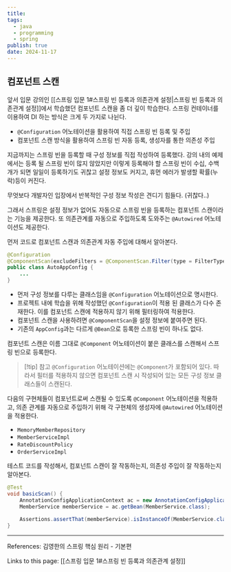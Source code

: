 ```yaml
---
title: 
tags:
  - java
  - programming
  - spring
publish: true
date: 2024-11-17
---
```

## 컴포넌트 스캔
앞서 입문 강의인 [[스프링 입문 1#스프링 빈 등록과 의존관계 설정|스프링 빈 등록과 의존관계 설정]]에서 학습했던 컴포넌트 스캔을 좀 더 깊이 학습한다. 스프링 컨테이너를 이용하여 DI 하는 방식은 크게 두 가지로 나뉜다.

- `@Configuration` 어노테이션을 활용하여 직접 스프링 빈 등록 및 주입
- 컴포넌트 스캔 방식을 활용하여 스프링 빈 자동 등록, 생성자를 통한 의존성 주입

지금까지는 스프링 빈을 등록할 때 구성 정보를 직접 작성하여 등록했다. 강의 내의 예제에서는 등록 될 스프링 빈이 많지 않았지만 이렇게 등록해야 할 스프링 빈이 수십, 수백개가 되면 일일이 등록하기도 귀찮고 설정 정보도 커지고, 휴먼 에러가 발생할 확률(누락)등이 커진다.

무엇보다 개발자인 입장에서 반복적인 구성 정보 작성은 견디기 힘들다. (귀찮다..)

그래서 스프링은 설정 정보가 없어도 자동으로 스프링 빈을 등록하는 컴포넌트 스캔이라는 기능을 제공한다. 또 의존관계를 자동으로 주입하도록 도와주는 `@Autowired` 어노테이션도 제공한다.

먼저 코드로 컴포넌트 스캔과 의존관계 자동 주입에 대해서 알아본다.

```java
@Configuration  
@ComponentScan(excludeFilters = @ComponentScan.Filter(type = FilterType.ANNOTATION, classes = Configuration.class))  
public class AutoAppConfig {  
	...
}
```
- 먼저 구성 정보를 다루는 클래스임을 `@Configuration` 어노테이션으로 명시한다.
- 프로젝트 내에 학습을 위해 작성했던 `@Configuration`이 적용 된 클래스가 다수 존재한다. 이를 컴포넌트 스캔에 적용하지 않기 위해 필터링하여 적용한다.
- 컴포넌트 스캔을 사용하려면 `@ComponentScan`을 설정 정보에 붙여주면 된다.
- 기존의 `AppConfig`과는 다르게 `@Bean`으로 등록한 스프링 빈이 하나도 없다.

컴포넌트 스캔은 이름 그대로 `@Component` 어노테이션이 붙은 클래스를 스캔해서 스프링 빈으로 등록한다.

> [!tip] 참고
> `@Configuration` 어노테이션에는 `@Component`가 포함되어 있다. 따라서 필터를 적용하지 않으면 컴포넌트 스캔 시 작성되어 있는 모든 구성 정보 클래스들이 스캔된다.

다음의 구현체들이 컴포넌트로써 스캔될 수 있도록 `@Component` 어노테이션을 적용하고, 의존 관계를 자동으로 주입하기 위해 각 구현체의 생성자에 `@Autowired` 어노테이션을 적용한다.

- `MemoryMemberRepository`
- `MemberServiceImpl`
- `RateDiscountPolicy`
- `OrderServiceImpl`

테스트 코드를 작성해서, 컴포넌트 스캔이 잘 작동하는지, 의존성 주입이 잘 작동하는지 알아본다.

```java
@Test  
void basicScan() {  
    AnnotationConfigApplicationContext ac = new AnnotationConfigApplicationContext(AutoAppConfig.class); 
    MemberService memberService = ac.getBean(MemberService.class);  
  
    Assertions.assertThat(memberService).isInstanceOf(MemberService.class);  
}
```


---
References: 김영한의 스프링 핵심 원리 - 기본편

Links to this page: [[스프링 입문 1#스프링 빈 등록과 의존관계 설정]]